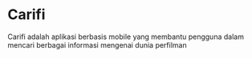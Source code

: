 # Carifi
Carifi adalah aplikasi berbasis mobile yang membantu pengguna dalam mencari berbagai informasi mengenai dunia perfilman
